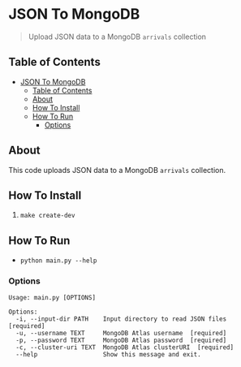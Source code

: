 # JSON To MongoDB

> Upload JSON data to a MongoDB `arrivals` collection

## Table of Contents

- [JSON To MongoDB](#json-to-mongodb)
  - [Table of Contents](#table-of-contents)
  - [About](#about)
  - [How To Install](#how-to-install)
  - [How To Run](#how-to-run)
    - [Options](#options)

## About

This code uploads JSON data to a MongoDB `arrivals` collection.

## How To Install

1. `make create-dev`

## How To Run

- `python main.py --help`

### Options

```shell
Usage: main.py [OPTIONS]

Options:
  -i, --input-dir PATH    Input directory to read JSON files  [required]
  -u, --username TEXT     MongoDB Atlas username  [required]
  -p, --password TEXT     MongoDB Atlas password  [required]
  -c, --cluster-uri TEXT  MongoDB Atlas clusterURI  [required]
  --help                  Show this message and exit.
```

